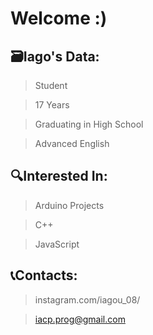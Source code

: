 # Welcome :)

## 🗃Iago's Data:
> Student

> 17 Years

> Graduating in High School

> Advanced English

## 🔍Interested In:
> Arduino Projects

> C++

> JavaScript

## 📞Contacts:
> instagram.com/iagou_08/

>iacp.prog@gmail.com 

<!--
**I-ag0/I-ag0** is a ✨ _special_ ✨ repository because its `README.md` (this file) appears on your GitHub profile.

Here are some ideas to get you started:

- 🔭 I’m currently working on ...
- 🌱 I’m currently learning ...
- 👯 I’m looking to collaborate on ...
- 🤔 I’m looking for help with ...
- 💬 Ask me about ...
- 📫 How to reach me: ...
- 😄 Pronouns: ...
- ⚡ Fun fact: ...
-->

